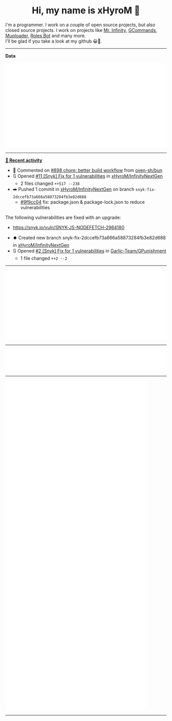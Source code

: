 <p align="center">
    <!-- <img src="https://avatars.githubusercontent.com/u/56601352" width="192" alt="hyro's pfp" /> -->
    <h1 align="center">Hi, my name is xHyroM 👋</h1>
</p>

I'm a programmer. I work on a couple of open source projects, but also closed source projects. I work on projects like [Mr. Infinity](https://discord.com/oauth2/authorize?client_id=720321585625694239&scope=bot%20applications.commands&permissions=8&redirect_uri=https://blobs.gq/imanager&prompt=consent&response_type=code), [GCommands](https://github.com/Garlic-Team/GCommands), [Muploader](https://github.com/xHyroM/Muploader), [Roles Bot](https://github.com/xHyroM/roles-bot) and many more.  
I'll be glad if you take a look at my github 😀👀.

___
**Data**

<img src="https://github.com/xHyroM/xHyroM/blob/master/.cache/base.svg">

___

**[📰 Recent activity](https://github.com/xHyroM)**
* 💬 Commented on [#898 chore: better build workflow](https://github.com/oven-sh/bun/issues/898) from [oven-sh/bun](https://github.com/oven-sh/bun)
* 🔃 Opened [#11 [Snyk] Fix for 1 vulnerabilities](https://github.com/xHyroM/InfinityNextGen/pull/11) in [xHyroM/InfinityNextGen](https://github.com/xHyroM/InfinityNextGen)
  * 2 files changed `++517 --238`
* ➡️ Pushed 1 commit in [xHyroM/InfinityNextGen](https://github.com/xHyroM/InfinityNextGen) on branch `snyk-fix-2dccefb73a666a58873284fb3e82d688`
  * [#9f9cc04](https://github.com/xHyroM/InfinityNextGen/commit/9f9cc04) fix: package.json &amp; package-lock.json to reduce vulnerabilities

The following vulnerabilities are fixed with an upgrade:
- https://snyk.io/vuln/SNYK-JS-NODEFETCH-2964180
* ⏺️ Created new branch snyk-fix-2dccefb73a666a58873284fb3e82d688 in [xHyroM/InfinityNextGen](https://github.com/xHyroM/InfinityNextGen)
* 🔃 Opened [#2 [Snyk] Fix for 1 vulnerabilities](https://github.com/Garlic-Team/GPunishment/pull/2) in [Garlic-Team/GPunishment](https://github.com/Garlic-Team/GPunishment)
  * 1 file changed `++2 --2`


___

<img src="https://github.com/xHyroM/xHyroM/blob/master/.cache/isocalendar.svg">

___

<img src="https://github.com/xHyroM/xHyroM/blob/master/.cache/languages.svg">

___

<img src="https://github.com/xHyroM/xHyroM/blob/master/.cache/achievements.svg">

___

